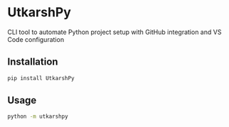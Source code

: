 # UtkarshPy

CLI tool to automate Python project setup with GitHub integration and VS Code configuration

## Installation

```bash
pip install UtkarshPy
```

## Usage

```bash
python -m utkarshpy
```
